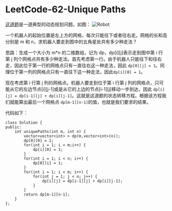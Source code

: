 # LeetCode-62-Unique Paths
[这道题](https://leetcode.com/problems/unique-paths/description/)是一道典型的动态规划问题。如图：
![Robot](https://leetcode.com/static/images/problemset/robot_maze.png)

一个机器人的起始位置是左上方的网格，每次只能往下或者往右走。网格的长和高分别是 m 和 n，求机器人要走到图中的五角星处共有多少种走法？

思路：生成一个大小为 m*n 的二维数组，记为 dp，dp[i][j]表示走到图中第 i 行第 j 列个网格点共有多少种走法。首先考虑第一行。由于机器人只能往下和往右走，因此位于第一行的网格点只有一直往右这一种走法，因此 `dp[0][j] = 1`。同理位于第一列的网格点只有一直往下这一种走法，因此`dp[i][0] = 1`。

现在考虑第 i 行第 j 列的网格点。机器人要走到位于第 i 行第 j 列的网格点，只可能从它的左边节点[i][j-1]或是从它的上边的节点[i-1][j]移动一步到达，因此 `dp[i][j] = dp[i-1][j] + dp[i][j-1]`。这就是这道题的状态转移方程。根据该方程我们就能算出最后一个网格点 `dp[m-1][n-1]`的值，也就是我们要求的结果。

代码如下：

```
class Solution {
public:
    int uniquePaths(int m, int n) {
        vector<vector<int> > dp(m,vector<int>(n));
        dp[0][0] = 1;
        for(int i = 1; i < m;i++) {
            dp[i][0] = 1;
        }
        for(int i = 1; i < n; i++) {
            dp[0][i] = 1;
        }
        for(int i = 1; i < m; i++) {
            for(int j = 1; j < n; j++) {
                dp[i][j] = dp[i-1][j] + dp[i][j-1];
            }
        }
        return dp[m-1][n-1];
    }
};
```





